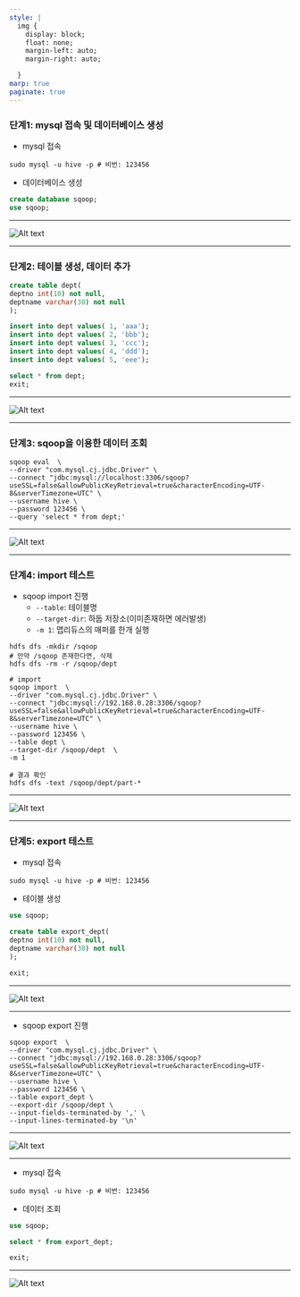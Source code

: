 ```yaml
---
style: |
  img {
    display: block;
    float: none;
    margin-left: auto;
    margin-right: auto;

  }
marp: true
paginate: true
---
```

### 단계1: mysql 접속 및 데이터베이스 생성 
- mysql 접속
```shell
sudo mysql -u hive -p # 비번: 123456
```
- 데이터베이스 생성 
```sql
create database sqoop;
use sqoop;
```
---
![Alt text](./img/image-8.png)

---
### 단계2: 테이블 생성, 데이터 추가 
```sql
create table dept(
deptno int(10) not null,
deptname varchar(30) not null
);

insert into dept values( 1, 'aaa');
insert into dept values( 2, 'bbb');
insert into dept values( 3, 'ccc');
insert into dept values( 4, 'ddd');
insert into dept values( 5, 'eee');

select * from dept;
exit;
```
---
![Alt text](./img/image-9.png)

---
### 단계3: sqoop을 이용한 데이터 조회  
```shell
sqoop eval  \
--driver "com.mysql.cj.jdbc.Driver" \
--connect "jdbc:mysql://localhost:3306/sqoop?useSSL=false&allowPublicKeyRetrieval=true&characterEncoding=UTF-8&serverTimezone=UTC" \
--username hive \
--password 123456 \
--query 'select * from dept;'
```
---
![Alt text](./img/image-10.png)

---
### 단계4: import 테스트 
- sqoop import 진행
  - `--table`: 테이블명
  - `--target-dir`: 하둡 저장소(이미존재하면 에러발생)
  - `-m 1`: 맵리듀스의 매퍼를 한개 실행 
```shell
hdfs dfs -mkdir /sqoop
# 만약 /sqoop 존재한다면, 삭제 
hdfs dfs -rm -r /sqoop/dept

# import
sqoop import  \
--driver "com.mysql.cj.jdbc.Driver" \
--connect "jdbc:mysql://192.168.0.28:3306/sqoop?useSSL=false&allowPublicKeyRetrieval=true&characterEncoding=UTF-8&serverTimezone=UTC" \
--username hive \
--password 123456 \
--table dept \
--target-dir /sqoop/dept  \
-m 1

# 결과 확인 
hdfs dfs -text /sqoop/dept/part-*
```
---
![Alt text](./img/image-11.png)

---
### 단계5: export 테스트 
- mysql 접속
```shell
sudo mysql -u hive -p # 비번: 123456
```
- 테이블 생성
```sql
use sqoop;

create table export_dept(
deptno int(10) not null,
deptname varchar(30) not null
);

exit;
```
---
![Alt text](./img/image-12.png)

---
- sqoop export 진행
```shell
sqoop export  \
--driver "com.mysql.cj.jdbc.Driver" \
--connect "jdbc:mysql://192.168.0.28:3306/sqoop?useSSL=false&allowPublicKeyRetrieval=true&characterEncoding=UTF-8&serverTimezone=UTC" \
--username hive \
--password 123456 \
--table export_dept \
--export-dir /sqoop/dept \
--input-fields-terminated-by ',' \
--input-lines-terminated-by '\n'
```
---
![Alt text](./img/image-13.png)

---
- mysql 접속
```shell
sudo mysql -u hive -p # 비번: 123456
```
- 데이터 조회 
```sql
use sqoop;

select * from export_dept;

exit;
```
---
![Alt text](./img/image-14.png)
